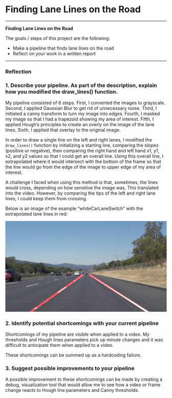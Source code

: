 # **Finding Lane Lines on the Road** 

---

**Finding Lane Lines on the Road**

The goals / steps of this project are the following:
* Make a pipeline that finds lane lines on the road
* Reflect on your work in a written report


[//]: # (Image References)

[image1]: https://github.com/joshrwhite/CarND-LaneLines-P1/blob/master/examples/laneLines_thirdPass.jpg "Solid Lines"

---

### Reflection

### 1. Describe your pipeline. As part of the description, explain how you modified the draw_lines() function.

My pipeline consisted of 6 steps. First, I converted the images to grayscale. Second, I applied Gaussian Blur to get rid of unnecessary noise. Third, I initiated a canny transform to turn my image into edges. Fourth, I masked my image so that I had a trapezoid showing my area of interest. Fifth, I applied Hough’s principles to create an overly on the image of the lane lines. Sixth, I applied that overlay to the original image. 

In order to draw a single line on the left and right lanes, I modified the `draw_lines()` function by initializing a starting line, comparing the slopes (positive or negative), then comparing the right hand and left hand x1, y1, x2, and y2 values so that I could get an overall line. Using this overall line, I extrapolated where it would intersect with the bottom of the frame so that the line would go from the edge of the image to upper edge of my area of interest. 

A challenge I faced when using this method is that, sometimes, the lines would cross, depending on how sensitive the image was. This translated into the video. However, by comparing the tips of the left and right lane lines, I could keep them from crossing.

Below is an image of the example “whiteCarLaneSwitch” with the extrapolated lane lines in red: 

![Solid Lines][image1]

### 2. Identify potential shortcomings with your current pipeline

Shortcomings of my pipeline are visible when applied to a video. My thresholds and Hough lines parameters pick up minute changes and it was difficult to anticipate them when applied to a video.

These shortcomings can be summed up as a hardcoding failure.

### 3. Suggest possible improvements to your pipeline

A possible improvement to these shortcomings can be made by creating a debug, visualization tool that would allow me to see how a video or frame change reacts to Hough line parameters and Canny thresholds. 
